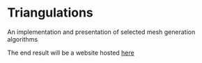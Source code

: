 Triangulations
==============

An implementation and presentation of selected mesh generation algorithms

The end result will be a website hosted
[here](http://mkacz91.github.io/Triangulations)
